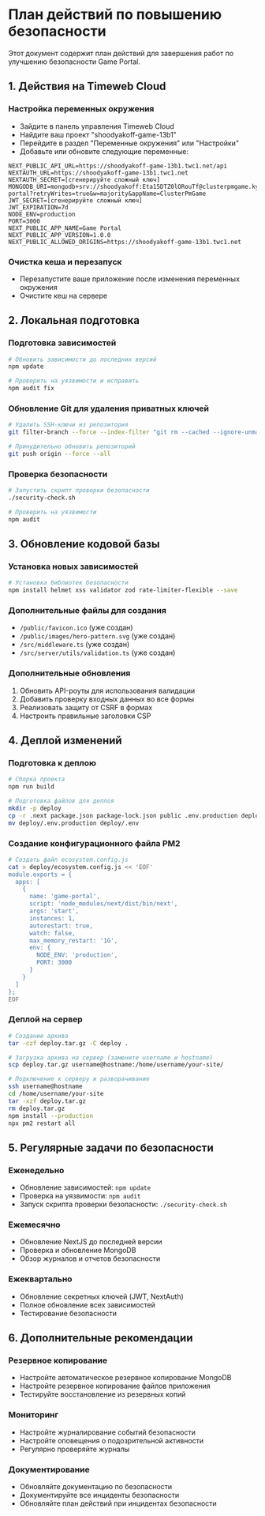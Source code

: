 # План действий по повышению безопасности

Этот документ содержит план действий для завершения работ по улучшению безопасности Game Portal.

## 1. Действия на Timeweb Cloud

### Настройка переменных окружения
- Зайдите в панель управления Timeweb Cloud
- Найдите ваш проект "shoodyakoff-game-13b1"
- Перейдите в раздел "Переменные окружения" или "Настройки"
- Добавьте или обновите следующие переменные:

```
NEXT_PUBLIC_API_URL=https://shoodyakoff-game-13b1.twc1.net/api
NEXTAUTH_URL=https://shoodyakoff-game-13b1.twc1.net
NEXTAUTH_SECRET=[сгенерируйте сложный ключ]
MONGODB_URI=mongodb+srv://shoodyakoff:Eta15DTZ0lORouTf@clusterpmgame.kyw9b.mongodb.net/game-portal?retryWrites=true&w=majority&appName=ClusterPmGame
JWT_SECRET=[сгенерируйте сложный ключ]
JWT_EXPIRATION=7d
NODE_ENV=production
PORT=3000
NEXT_PUBLIC_APP_NAME=Game Portal
NEXT_PUBLIC_APP_VERSION=1.0.0
NEXT_PUBLIC_ALLOWED_ORIGINS=https://shoodyakoff-game-13b1.twc1.net
```

### Очистка кеша и перезапуск
- Перезапустите ваше приложение после изменения переменных окружения
- Очистите кеш на сервере

## 2. Локальная подготовка

### Подготовка зависимостей
```bash
# Обновить зависимости до последних версий
npm update

# Проверить на уязвимости и исправить
npm audit fix
```

### Обновление Git для удаления приватных ключей
```bash
# Удалить SSH-ключи из репозитория
git filter-branch --force --index-filter "git rm --cached --ignore-unmatch s s.pub" --prune-empty --tag-name-filter cat -- --all

# Принудительно обновить репозиторий
git push origin --force --all
```

### Проверка безопасности
```bash
# Запустить скрипт проверки безопасности
./security-check.sh

# Проверить на уязвимости
npm audit
```

## 3. Обновление кодовой базы

### Установка новых зависимостей
```bash
# Установка библиотек безопасности
npm install helmet xss validator zod rate-limiter-flexible --save
```

### Дополнительные файлы для создания
- `/public/favicon.ico` (уже создан)
- `/public/images/hero-pattern.svg` (уже создан)
- `/src/middleware.ts` (уже создан)
- `/src/server/utils/validation.ts` (уже создан)

### Дополнительные обновления
1. Обновить API-роуты для использования валидации
2. Добавить проверку входных данных во все формы
3. Реализовать защиту от CSRF в формах
4. Настроить правильные заголовки CSP

## 4. Деплой изменений

### Подготовка к деплою
```bash
# Сборка проекта
npm run build

# Подготовка файлов для деплоя
mkdir -p deploy
cp -r .next package.json package-lock.json public .env.production deploy/
mv deploy/.env.production deploy/.env
```

### Создание конфигурационного файла PM2
```bash
# Создать файл ecosystem.config.js
cat > deploy/ecosystem.config.js << 'EOF'
module.exports = {
  apps: [
    {
      name: 'game-portal',
      script: 'node_modules/next/dist/bin/next',
      args: 'start',
      instances: 1,
      autorestart: true,
      watch: false,
      max_memory_restart: '1G',
      env: {
        NODE_ENV: 'production',
        PORT: 3000
      }
    }
  ]
};
EOF
```

### Деплой на сервер
```bash
# Создание архива
tar -czf deploy.tar.gz -C deploy .

# Загрузка архива на сервер (замените username и hostname)
scp deploy.tar.gz username@hostname:/home/username/your-site/

# Подключение к серверу и разворачивание
ssh username@hostname
cd /home/username/your-site
tar -xzf deploy.tar.gz
rm deploy.tar.gz
npm install --production
npx pm2 restart all
```

## 5. Регулярные задачи по безопасности

### Еженедельно
- Обновление зависимостей: `npm update`
- Проверка на уязвимости: `npm audit`
- Запуск скрипта проверки безопасности: `./security-check.sh`

### Ежемесячно
- Обновление NextJS до последней версии
- Проверка и обновление MongoDB
- Обзор журналов и отчетов безопасности

### Ежеквартально
- Обновление секретных ключей (JWT, NextAuth)
- Полное обновление всех зависимостей
- Тестирование безопасности

## 6. Дополнительные рекомендации

### Резервное копирование
- Настройте автоматическое резервное копирование MongoDB
- Настройте резервное копирование файлов приложения
- Тестируйте восстановление из резервных копий

### Мониторинг
- Настройте журналирование событий безопасности
- Настройте оповещения о подозрительной активности
- Регулярно проверяйте журналы

### Документирование
- Обновляйте документацию по безопасности
- Документируйте все инциденты безопасности
- Обновляйте план действий при инцидентах безопасности 
